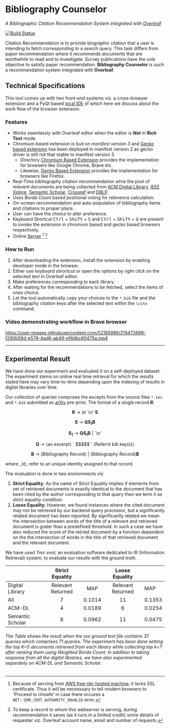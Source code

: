 # Bibliography Counselor
_A Bibliographic Citation Recommendation System integrated with [Overleaf](https://www.overleaf.com)_

[![Build Status](https://travis-ci.org/joemccann/dillinger.svg?branch=master)](https://github.com/DDuttaGit/OverleafCounselor/README.md)

Citation Recommendation is to provide biographic citation that a user is intending to fetch corresponding to a search query. This task differs from paper recommendation where it recommends documents that are worthwhile to read and to investigate. Survey publications have the sole objective to satisfy paper recommendation. __Bibliography Counselor__ is such a recommendation system integrated with __Overleaf__.

## Technical Specifications
This tool comes up with two front-end systems viz. a cross-browser extension and a PyQt based [local IDE](https://github.com/DDuttaGit/Bibliography-Counselor/tree/main/Local%20IDE) of which here we discuss about the work flow of the browser extension.

### Features

- Works seemlessly with Overleaf editor when the editor is ___Not___ in **Rich Text** mode.
- Chromium based extension is buit on _manifest version 3_ and [Gecko based extension](https://addons.mozilla.org/en-US/firefox/addon/bibliography-counselor/) has been deployed in manifest version 2 as gecko driver is still not that stable to manifest version 3.
    * Directory [Chromium Based Extension](https://github.com/DDuttaGit/Bibliography-Counselor/tree/main/Chromium%20Based%20Extension) provides the implementation for browsers like Google Chrome, Brave etc.
    * Likewise, [Gecko Based Extension](https://github.com/DDuttaGit/Bibliography-Counselor/tree/main/Gecko%20Based%20Extension) provides the implementation for browsers like Firefox.
- Real-Time bibliography citation recommendation whre the pool of relevent documents are being collected from [ACM Digital Library](https://dl.acm.org/), [IEEE Xplore](https://ieeexplore.ieee.org/), [Semantic Scholar](https://www.semanticscholar.org/), [Crossref](https://www.crossref.org/) and [DBLP](https://dblp.org/).
- Uses *Borda Count* based positional voting for relevence calculation.
- On-screen recommendation and auto-population of bibliography items and citations to proper place.
- User can have the choice to alter preference.
- Keyboard Shortcut <kbd>Ctrl</kbd> + <kbd>Shift</kbd> + <kbd>S</kbd> and <kbd>Ctrl</kbd> + <kbd>Shift</kbd> + <kbd>U</kbd> are present to invoke the extension in chromium based and gecko based browsers respectively.
- Online [Server](https://github.com/DDuttaGit/Bibliography-Counselor/tree/main/Server) [^1] [^2]

### How to Run
1. After downloading the extension, install the extension by enabling developer mode in the browser.
2. Either use _keyboard shrortcut_ or open the options by _right click_ on the selected text in Overleaf editor.
3. Make preferences corresponding to each library.
4. After waiting for the recommendations to be fetched, select the items of ones choice.
5. Let the tool automatically copy your choices to the `*.bib` file and the bibliography citation keys after the selected text within the `\cite` command.

### Video demonstrating workflow in Brave browser

https://user-images.githubusercontent.com/52165986/219472699-f290b56d-e578-4ad6-ab49-ef6dbc60475a.mp4


<!-- https://user-images.githubusercontent.com/52165986/219595267-43136366-1b93-4d30-ba25-bdc1e6a31a71.mp4-->


  
---

## Experimental Result
We have done our experiment and evaluated it on a self-deployed dataset. The experiment stems on online real time retrieval for which the results stated here may vary time-to-time depending upon the indexing of results in digital libraries over time.

Our collection of queries comprises the excepts from the source files `*.tex` and `*.bib` submitted as [arXiv](https://arxiv.org/) pre-print. The format of a single record ___R___:
<div align='center'>

__R__ → _Id_ \`\n' __S__

__S__ → __QS<sub>1</sub>B__

__S<sub>1</sub>__ → __QS<sub>1</sub>B__  |  \`\n'

__Q__ →  ⟨an excerpt⟩ \` \$\$\$\$\$ '  ⟨Referrd bib key(s)⟩

__B__  →  ⟨Bibliography Record⟩ | ⟨Bibliography Record⟩__B__
</div>
where _Id_ refer to an unique identity assigned to that record.


The evaluation is done in two environments viz.
1. __Strict Equality__: As the name of Strict Equality implies if elements from set of retrieved documents is exactly identical to the document that has been cited by the author corresponding to that query then we term it as strict equality condition.
2. __Loose Equality__: However, we found instances where the cited document may not be retrieved by our backend query processor, but a significantly related document has been reported. By significantly related we mean the intersection between words of the title of a relevant and retrieved document is grater than a predefined threshold. In such a case we have also reduced the score of the retried document by a function dependent on the the intersection of words in the title of that retrieved document and the relevant document.

We have used _Trec eval_, an evaluation software dedicated to IR (Information Retrieval) system, to evaluate our results with the ground truth. 

|                  |  Strict Equality  |        |   Loose Equality  |        |
|------------------|:-----------------:|:------:|:-----------------:|--------|
| Digital Library  | Relevant Returned |   MAP  | Relevant Returned |   MAP  |
|              All |         7         | 0.1014 |         11        | 0.1353 |
|           ACM-DL |         4         | 0.0189 |         6         | 0.0254 |
| Semantic Scholar |         8         | 0.0962 |         11        | 0.0475 |
###### The Table shows the result when the our ground text file contains 37 queries which comprises 71 queries. The experiment has been done setting the top _K=5_ documents retrieved from each library while collecting top _k=7_ after ranking them using Weighted Borda Count. In addition to taking response from all  the digital libraries, we have also experimented separately on ACM-DL and Semantic Scholar.



[^1]: Because of serving from [AWS free-tier hosted machine](https://13.233.129.4/homepage.html); it lacks SSL certificate. Thus it will be necesssary to tell modern browsers to 'Proceed to Unsafe' in case there occures a `NET::ERR_CERT_AUTHORITY_INVALID` error.
[^2]: To keep a record to whom this webserver is serving, during recommendation it saves (as it runs in a limited credit) some details of requester viz. Overleaf account name, email and number of requests.
